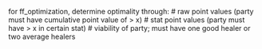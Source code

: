 for ff_optimization, determine optimality through:
    # raw point values (party must have cumulative point value of > x)
    # stat point values (party must have > x in certain stat)
    # viability of party; must have one good healer or two average healers
